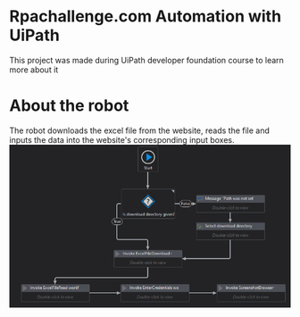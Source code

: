 # Rpachallenge.com Automation with UiPath

This project was made during UiPath developer foundation course to learn more about it

# About the robot
The robot downloads the excel file from the website, reads the file and inputs the data into the website's corresponding input boxes. 
![Workflow image](workflow.png)
